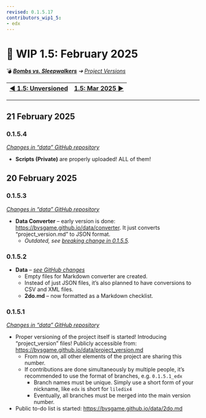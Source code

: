 ```yaml
---
revised: 0.1.5.17
contributors_wip1_5:
- edx
---
```


# 📄 WIP 1.5: February 2025

💣 ***[Bombs vs. Sleepwalkers][home]** ➔ [Project Versions][projver]*

| [◀️ 1.5: Unversioned][prev] | [1.5: Mar 2025 ▶️][next] |
| --: | :-- |

****

## 21 February 2025

### 0.1.5.4

[*Changes in “data” GitHub repository*][comp_0154]

- **Scripts (Private)** are properly uploaded! ALL of them!

## 20 February 2025

### 0.1.5.3

[*Changes in “data” GitHub repository*][comp_0153]

- **Data Converter** – early version is done: <https://bvsgame.github.io/data/converter>. It just converts “project_version.md” to JSON format.
  - *Outdated, see [breaking change in 0.1.5.5][projver_0155].*

### 0.1.5.2

- **Data** – [*see GitHub changes*][comp_0152]
  - Empty files for Markdown converter are created.
  - Instead of just JSON files, it’s also planned to have conversions to CSV and XML files.
  - **2do.md** – now formatted as a Markdown checklist.

### 0.1.5.1

[*Changes in “data” GitHub repository*][comp_0151]

- Proper versioning of the project itself is started! Introducing “project_version” files! Publicly accessible from: <https://bvsgame.github.io/data/project_version.md>
  - From now on, all other elements of the project are sharing this number.
  - If contributions are done simultaneously by multiple people, it’s recommended to use the format of branches, e.g. `0.1.5.1_edx`
    - Branch names must be unique. Simply use a short form of your nickname, like `edx` is short for `liledix4`
    - Eventually, all branches must be merged into the main version number.
- Public to-do list is started: <https://bvsgame.github.io/data/2do.md>

[home]: /README.md
[prev]: /project_versions/wip1_5_unversioned.md
[next]: /project_versions/wip1_5_2025_03.md

[comp_0151]: https://github.com/BvSGame/data/compare/0.0...0.1.5.1
[comp_0152]: https://github.com/BvSGame/data/compare/0.1.5.1...0.1.5.2
[comp_0153]: https://github.com/BvSGame/data/compare/0.1.5.2...0.1.5.3
[comp_0154]: https://github.com/BvSGame/data/compare/0.1.5.3...0.1.5.4

[projver]: /project_versions/readme.md
[projver_0155]: /project_versions/wip1_5/2025_03.md#0155
